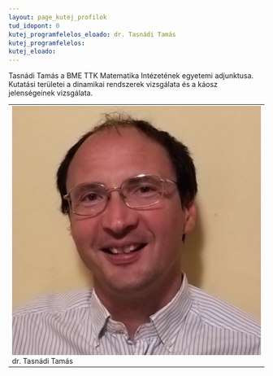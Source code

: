 ```yaml
---
layout: page_kutej_profilok
tud_idopont: 0
kutej_programfelelos_eloado: dr. Tasnádi Tamás
kutej_programfelelos: 
kutej_eloado:
---
```

Tasnádi Tamás a BME TTK Matematika Intézetének egyetemi adjunktusa. Kutatási területei a dinamikai rendszerek vizsgálata és a káosz jelenségeinek vizsgálata. 




 <table class="picture">
<tr>
<td>

<div class="gallery">
    <img src="images/tasnadi_tamas.jpg" max-width="250" max-height="200">
  <div class="desc">dr. Tasnádi Tamás</div>
</div>

</td>
</tr>
</table>
